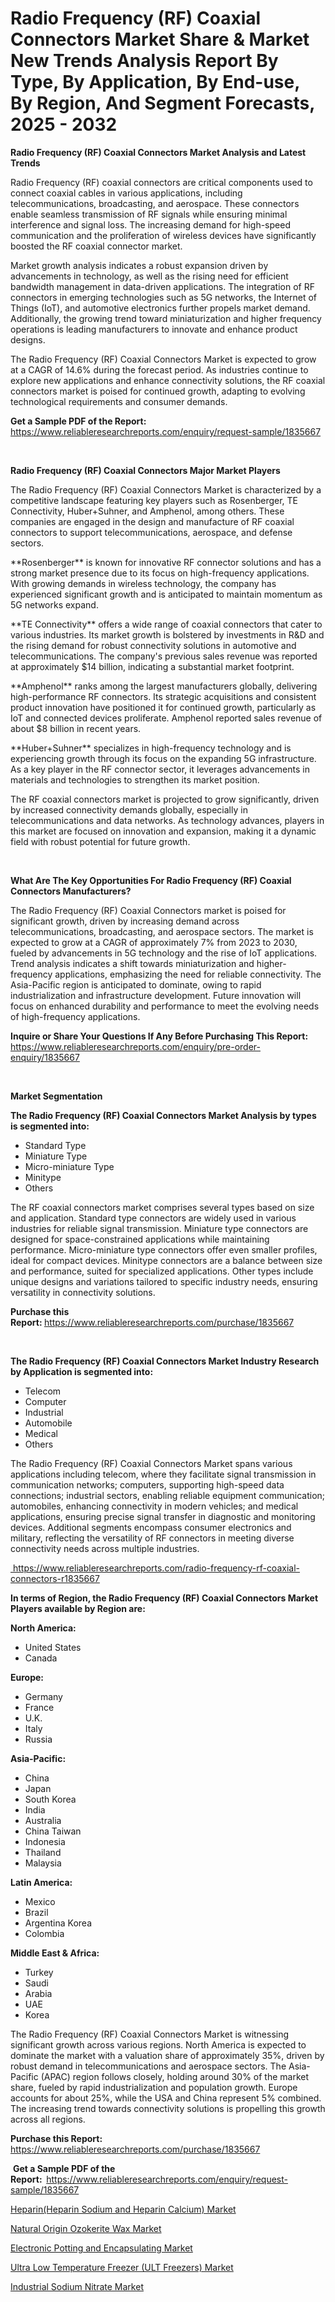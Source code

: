 <p><h1>Radio Frequency (RF) Coaxial Connectors Market Share & Market New Trends Analysis Report By Type, By Application, By End-use, By Region, And Segment Forecasts, 2025 - 2032</h1></p><p><strong>Radio Frequency (RF) Coaxial Connectors Market Analysis and Latest Trends</strong></p>
<p><p>Radio Frequency (RF) coaxial connectors are critical components used to connect coaxial cables in various applications, including telecommunications, broadcasting, and aerospace. These connectors enable seamless transmission of RF signals while ensuring minimal interference and signal loss. The increasing demand for high-speed communication and the proliferation of wireless devices have significantly boosted the RF coaxial connector market.</p><p>Market growth analysis indicates a robust expansion driven by advancements in technology, as well as the rising need for efficient bandwidth management in data-driven applications. The integration of RF connectors in emerging technologies such as 5G networks, the Internet of Things (IoT), and automotive electronics further propels market demand. Additionally, the growing trend toward miniaturization and higher frequency operations is leading manufacturers to innovate and enhance product designs.</p><p>The Radio Frequency (RF) Coaxial Connectors Market is expected to grow at a CAGR of 14.6% during the forecast period. As industries continue to explore new applications and enhance connectivity solutions, the RF coaxial connectors market is poised for continued growth, adapting to evolving technological requirements and consumer demands.</p></p>
<p><strong>Get a Sample PDF of the Report:&nbsp;</strong> <a href="https://www.reliableresearchreports.com/enquiry/request-sample/1835667?utm_campaign=13&utm_medium=2&utm_source=Github&utm_content=ia&utm_term=26032025&utm_id=radio-frequency-rf-coaxial-connectors">https://www.reliableresearchreports.com/enquiry/request-sample/1835667</a></p>
<p>&nbsp;</p>
<p><strong>Radio Frequency (RF) Coaxial Connectors Major Market Players</strong></p>
<p><p>The Radio Frequency (RF) Coaxial Connectors Market is characterized by a competitive landscape featuring key players such as Rosenberger, TE Connectivity, Huber+Suhner, and Amphenol, among others. These companies are engaged in the design and manufacture of RF coaxial connectors to support telecommunications, aerospace, and defense sectors.</p><p>**Rosenberger** is known for innovative RF connector solutions and has a strong market presence due to its focus on high-frequency applications. With growing demands in wireless technology, the company has experienced significant growth and is anticipated to maintain momentum as 5G networks expand.</p><p>**TE Connectivity** offers a wide range of coaxial connectors that cater to various industries. Its market growth is bolstered by investments in R&D and the rising demand for robust connectivity solutions in automotive and telecommunications. The company's previous sales revenue was reported at approximately $14 billion, indicating a substantial market footprint.</p><p>**Amphenol** ranks among the largest manufacturers globally, delivering high-performance RF connectors. Its strategic acquisitions and consistent product innovation have positioned it for continued growth, particularly as IoT and connected devices proliferate. Amphenol reported sales revenue of about $8 billion in recent years.</p><p>**Huber+Suhner** specializes in high-frequency technology and is experiencing growth through its focus on the expanding 5G infrastructure. As a key player in the RF connector sector, it leverages advancements in materials and technologies to strengthen its market position.</p><p>The RF coaxial connectors market is projected to grow significantly, driven by increased connectivity demands globally, especially in telecommunications and data networks. As technology advances, players in this market are focused on innovation and expansion, making it a dynamic field with robust potential for future growth.</p></p>
<p>&nbsp;</p>
<p><strong>What Are The Key Opportunities For Radio Frequency (RF) Coaxial Connectors Manufacturers?</strong></p>
<p><p>The Radio Frequency (RF) Coaxial Connectors market is poised for significant growth, driven by increasing demand across telecommunications, broadcasting, and aerospace sectors. The market is expected to grow at a CAGR of approximately 7% from 2023 to 2030, fueled by advancements in 5G technology and the rise of IoT applications. Trend analysis indicates a shift towards miniaturization and higher-frequency applications, emphasizing the need for reliable connectivity. The Asia-Pacific region is anticipated to dominate, owing to rapid industrialization and infrastructure development. Future innovation will focus on enhanced durability and performance to meet the evolving needs of high-frequency applications.</p></p>
<p><strong>Inquire or Share Your Questions If Any Before Purchasing This Report:</strong> <a href="https://www.reliableresearchreports.com/enquiry/pre-order-enquiry/1835667?utm_campaign=13&utm_medium=2&utm_source=Github&utm_content=ia&utm_term=26032025&utm_id=radio-frequency-rf-coaxial-connectors">https://www.reliableresearchreports.com/enquiry/pre-order-enquiry/1835667</a></p>
<p>&nbsp;</p>
<p><strong>Market Segmentation</strong></p>
<p><strong>The Radio Frequency (RF) Coaxial Connectors Market Analysis by types is segmented into:</strong></p>
<p><ul><li>Standard Type</li><li>Miniature Type</li><li>Micro-miniature Type</li><li>Minitype</li><li>Others</li></ul></p>
<p><p>The RF coaxial connectors market comprises several types based on size and application. Standard type connectors are widely used in various industries for reliable signal transmission. Miniature type connectors are designed for space-constrained applications while maintaining performance. Micro-miniature type connectors offer even smaller profiles, ideal for compact devices. Minitype connectors are a balance between size and performance, suited for specialized applications. Other types include unique designs and variations tailored to specific industry needs, ensuring versatility in connectivity solutions.</p></p>
<p><strong>Purchase this Report:&nbsp;</strong><a href="https://www.reliableresearchreports.com/purchase/1835667?utm_campaign=13&utm_medium=2&utm_source=Github&utm_content=ia&utm_term=26032025&utm_id=radio-frequency-rf-coaxial-connectors">https://www.reliableresearchreports.com/purchase/1835667</a></p>
<p>&nbsp;</p>
<p><strong>The Radio Frequency (RF) Coaxial Connectors Market Industry Research by Application is segmented into:</strong></p>
<p><ul><li>Telecom</li><li>Computer</li><li>Industrial</li><li>Automobile</li><li>Medical</li><li>Others</li></ul></p>
<p><p>The Radio Frequency (RF) Coaxial Connectors Market spans various applications including telecom, where they facilitate signal transmission in communication networks; computers, supporting high-speed data connections; industrial sectors, enabling reliable equipment communication; automobiles, enhancing connectivity in modern vehicles; and medical applications, ensuring precise signal transfer in diagnostic and monitoring devices. Additional segments encompass consumer electronics and military, reflecting the versatility of RF connectors in meeting diverse connectivity needs across multiple industries.</p></p>
<p><a href="https://www.reliableresearchreports.com/radio-frequency-rf-coaxial-connectors-r1835667?utm_campaign=13&utm_medium=2&utm_source=Github&utm_content=ia&utm_term=26032025&utm_id=radio-frequency-rf-coaxial-connectors">&nbsp;https://www.reliableresearchreports.com/radio-frequency-rf-coaxial-connectors-r1835667</a></p>
<p><strong>In terms of Region, the Radio Frequency (RF) Coaxial Connectors Market Players available by Region are:</strong></p>
<p>
    <p> <strong> North America: </strong>
        <ul>
            <li>United States</li>
            <li>Canada</li>
        </ul>
        </p> 
    <p> <strong> Europe: </strong>
        <ul>
            <li>Germany</li>
            <li>France</li>
            <li>U.K.</li>
            <li>Italy</li>
            <li>Russia</li>
        </ul>
        </p> 
    <p> <strong> Asia-Pacific: </strong>
        <ul>
            <li>China</li>
            <li>Japan</li>
            <li>South Korea</li>
            <li>India</li>
            <li>Australia</li>
            <li>China Taiwan</li>
            <li>Indonesia</li>
            <li>Thailand</li>
            <li>Malaysia</li>
        </ul>
        </p> 
    <p> <strong> Latin America: </strong>
        <ul>
            <li>Mexico</li>
            <li>Brazil</li>
            <li>Argentina Korea</li>
            <li>Colombia</li>
        </ul>
        </p> 
    <p> <strong> Middle East & Africa: </strong>
        <ul>
            <li>Turkey</li>
            <li>Saudi</li>
            <li>Arabia</li>
            <li>UAE</li>
            <li>Korea</li>
        </ul>
    </p>
    </p>
<p><p>The Radio Frequency (RF) Coaxial Connectors Market is witnessing significant growth across various regions. North America is expected to dominate the market with a valuation share of approximately 35%, driven by robust demand in telecommunications and aerospace sectors. The Asia-Pacific (APAC) region follows closely, holding around 30% of the market share, fueled by rapid industrialization and population growth. Europe accounts for about 25%, while the USA and China represent 5% combined. The increasing trend towards connectivity solutions is propelling this growth across all regions.</p></p>
<p><strong>Purchase this Report: </strong><a href="https://www.reliableresearchreports.com/purchase/1835667?utm_campaign=13&utm_medium=2&utm_source=Github&utm_content=ia&utm_term=26032025&utm_id=radio-frequency-rf-coaxial-connectors">https://www.reliableresearchreports.com/purchase/1835667</a></p>
<p>&nbsp;<strong>Get a Sample PDF of the Report:&nbsp;&nbsp;</strong><a href="https://www.reliableresearchreports.com/enquiry/request-sample/1835667?utm_campaign=13&utm_medium=2&utm_source=Github&utm_content=ia&utm_term=26032025&utm_id=radio-frequency-rf-coaxial-connectors">https://www.reliableresearchreports.com/enquiry/request-sample/1835667</a></p>
<p><strong></strong></p>
<p><p><a href="https://github.com/fettycahow90/Market-Research-Report-List-1/blob/main/heparinheparin-sodium-and-heparin-calcium-market.md?utm_campaign=13&utm_medium=2&utm_source=Github&utm_content=ia&utm_term=26032025&utm_id=radio-frequency-rf-coaxial-connectors">Heparin(Heparin Sodium and Heparin Calcium) Market</a></p><p><a href="https://github.com/grimssummouc/Market-Research-Report-List-1/blob/main/natural-origin-ozokerite-wax-market.md?utm_campaign=13&utm_medium=2&utm_source=Github&utm_content=ia&utm_term=26032025&utm_id=radio-frequency-rf-coaxial-connectors">Natural Origin Ozokerite Wax Market</a></p><p><a href="https://github.com/bawksmaedamu/Market-Research-Report-List-1/blob/main/electronic-potting-and-encapsulating-market.md?utm_campaign=13&utm_medium=2&utm_source=Github&utm_content=ia&utm_term=26032025&utm_id=radio-frequency-rf-coaxial-connectors">Electronic Potting and Encapsulating Market</a></p><p><a href="https://github.com/piskofraisel/Market-Research-Report-List-1/blob/main/ultra-low-temperature-freezer-ult-freezers-market.md?utm_campaign=13&utm_medium=2&utm_source=Github&utm_content=ia&utm_term=26032025&utm_id=radio-frequency-rf-coaxial-connectors">Ultra Low Temperature Freezer (ULT Freezers) Market</a></p><p><a href="https://github.com/agemakisel4b/Market-Research-Report-List-1/blob/main/industrial-sodium-nitrate-market.md?utm_campaign=13&utm_medium=2&utm_source=Github&utm_content=ia&utm_term=26032025&utm_id=radio-frequency-rf-coaxial-connectors">Industrial Sodium Nitrate Market</a></p></p>